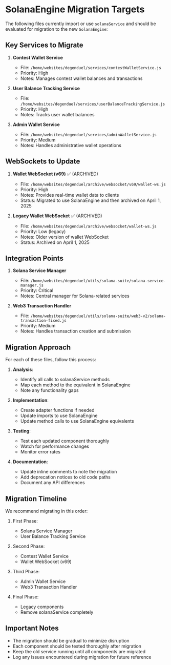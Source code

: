 # SolanaEngine Migration Targets

The following files currently import or use `solanaService` and should be evaluated for migration to the new `SolanaEngine`:

## Key Services to Migrate

1. **Contest Wallet Service**
   - File: `/home/websites/degenduel/services/contestWalletService.js`
   - Priority: High
   - Notes: Manages contest wallet balances and transactions

2. **User Balance Tracking Service**
   - File: `/home/websites/degenduel/services/userBalanceTrackingService.js`
   - Priority: High
   - Notes: Tracks user wallet balances

3. **Admin Wallet Service**
   - File: `/home/websites/degenduel/services/adminWalletService.js`
   - Priority: Medium
   - Notes: Handles administrative wallet operations

## WebSockets to Update

1. **Wallet WebSocket (v69)** ✅ (ARCHIVED)
   - File: `/home/websites/degenduel/archive/websocket/v69/wallet-ws.js`
   - Priority: High
   - Notes: Provides real-time wallet data to clients
   - Status: Migrated to use SolanaEngine and then archived on April 1, 2025

2. **Legacy Wallet WebSocket** ✅ (ARCHIVED)
   - File: `/home/websites/degenduel/archive/websocket/wallet-ws.js`
   - Priority: Low (legacy)
   - Notes: Older version of wallet WebSocket
   - Status: Archived on April 1, 2025

## Integration Points

1. **Solana Service Manager**
   - File: `/home/websites/degenduel/utils/solana-suite/solana-service-manager.js`
   - Priority: Critical
   - Notes: Central manager for Solana-related services

2. **Web3 Transaction Handler**
   - File: `/home/websites/degenduel/utils/solana-suite/web3-v2/solana-transaction-fixed.js`
   - Priority: Medium
   - Notes: Handles transaction creation and submission

## Migration Approach

For each of these files, follow this process:

1. **Analysis**:
   - Identify all calls to solanaService methods
   - Map each method to the equivalent in SolanaEngine
   - Note any functionality gaps

2. **Implementation**:
   - Create adapter functions if needed
   - Update imports to use SolanaEngine
   - Update method calls to use SolanaEngine equivalents

3. **Testing**:
   - Test each updated component thoroughly
   - Watch for performance changes
   - Monitor error rates

4. **Documentation**:
   - Update inline comments to note the migration
   - Add deprecation notices to old code paths
   - Document any API differences

## Migration Timeline

We recommend migrating in this order:

1. First Phase:
   - Solana Service Manager
   - User Balance Tracking Service

2. Second Phase:
   - Contest Wallet Service
   - Wallet WebSocket (v69)

3. Third Phase:
   - Admin Wallet Service
   - Web3 Transaction Handler

4. Final Phase:
   - Legacy components
   - Remove solanaService completely

## Important Notes

- The migration should be gradual to minimize disruption
- Each component should be tested thoroughly after migration
- Keep the old service running until all components are migrated
- Log any issues encountered during migration for future reference